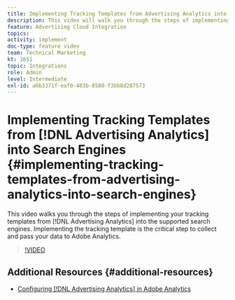 ```yaml
---
title: Implementing Tracking Templates from Advertising Analytics into Search Engines
description: This video will walk you through the steps of implementing your tracking templates from Advertising Analytics into the supported Search Engines. Implementing the tracking template is the critical step to collect and pass your data to Adobe Analytics.
feature: Advertising Cloud Integration
topics: 
activity: implement
doc-type: feature video
team: Technical Marketing
kt: 1651
topic: Integrations
role: Admin
level: Intermediate
exl-id: a6b3371f-eaf0-483b-8580-f3bb8d287573
---
```

# Implementing Tracking Templates from [!DNL Advertising Analytics] into Search Engines {#implementing-tracking-templates-from-advertising-analytics-into-search-engines}

This video walks you through the steps of implementing your tracking templates from [!DNL Advertising Analytics] into the supported search engines. Implementing the tracking template is the critical step to collect and pass your data to Adobe Analytics.

>[!VIDEO](https://video.tv.adobe.com/v/23120/?quality=12)

## Additional Resources {#additional-resources}

* [Configuring [!DNL Advertising Analytics] in Adobe Analytics](https://helpx.adobe.com/analytics/kt/using/advertising-analytics-feature-video-configure.html)

